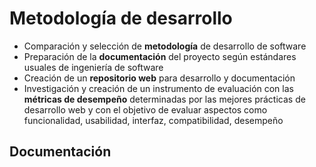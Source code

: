 # Metodología de desarrollo

- Comparación y selección de **metodología** de desarrollo de software
- Preparación de la **documentación** del proyecto según estándares usuales de ingeniería de software
- Creación de un **repositorio web** para desarrollo y documentación
- Investigación y creación de un instrumento de evaluación con las **métricas de desempeño** determinadas por las mejores prácticas de desarrollo web y con el objetivo de evaluar aspectos como funcionalidad, usabilidad, interfaz, compatibilidad, desempeño

## Documentación